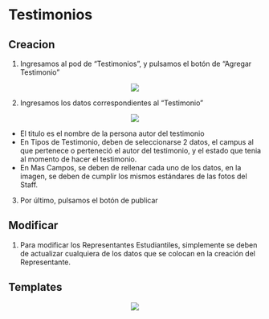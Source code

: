 # Testimonios

## Creacion

1. Ingresamos al pod de “Testimonios”, y pulsamos el botón de “Agregar Testimonio”
<p align="center"> <img src="https://imgur.com/YNVpUq3.png"> </p>

2. Ingresamos los datos correspondientes al “Testimonio”
<p align="center"> <img src="https://imgur.com/WYsmzLW.png"> </p>

* El titulo es el nombre de la persona autor del testimonio
* En Tipos de Testimonio, deben de seleccionarse 2 datos, el campus al que pertenece o perteneció el autor del testimonio, y el estado que tenia al momento de hacer el testimonio.
* En Mas Campos, se deben de rellenar cada uno de los datos, en la imagen, se deben de cumplir los mismos estándares de las fotos del Staff.

3. Por último, pulsamos el botón de publicar

## Modificar

1. Para modificar los Representantes Estudiantiles, simplemente se deben de actualizar cualquiera de los datos que se colocan en la creación del Representante.

## Templates

<p align="center"> <img src="https://imgur.com/Et0LF0D.png"> </p>